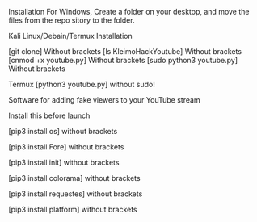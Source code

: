 Installation For Windows, 
Create a folder on your desktop, and move the files from the repo sitory to the folder.


Kali Linux/Debain/Termux Installation

[git clone] Without brackets
[ls KleimoHackYoutube] Without brackets
[cnmod +x youtube.py] Without brackets
[sudo python3 youtube.py] Without brackets

Termux 
[python3 youtube.py] without sudo!



Software for adding fake viewers to your YouTube stream


Install this before launch

[pip3 install os] without brackets

[pip3 install Fore] without brackets

[pip3 install init] without brackets

[pip3 install colorama] without brackets

[pip3 install requestes] without brackets

[pip3 install platform] without brackets

